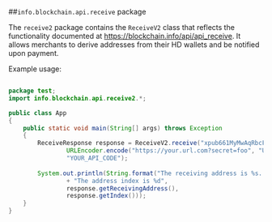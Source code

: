 ##`info.blockchain.api.receive` package

The `receive2` package contains the `ReceiveV2` class that reflects the functionality documented at https://blockchain.info/api/api_receive. It allows merchants to derive addresses from their HD wallets and be notified upon payment.

Example usage:

```java

package test;
import info.blockchain.api.receive2.*;

public class App 
{
    public static void main(String[] args) throws Exception
    {	
    	ReceiveResponse response = ReceiveV2.receive("xpub661MyMwAqRbcFtXgS5sYJABqqG9YLmC4Q1Rdap9gSE8NqtwybGhePY2gZ29ESFjqJoCu1Rupje8YtGqsefD265TMg7usUDFdp6W1EGMcet8",
    			URLEncoder.encode("https://your.url.com?secret=foo", "UTF-8"),
    			"YOUR_API_CODE");
    	
    	System.out.println(String.format("The receiving address is %s. "
    			+ "The address index is %d", 
    			response.getReceivingAddress(),
    			response.getIndex()));
    }
}

```